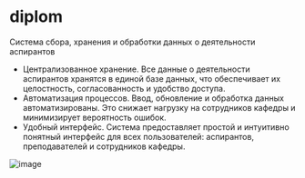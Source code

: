 # diplom
Система сбора, хранения и обработки данных о деятельности аспирантов
-	Централизованное хранение. Все данные о деятельности аспирантов хранятся в единой базе данных, что обеспечивает их целостность, согласованность и удобство доступа.
-	Автоматизация процессов. Ввод, обновление и обработка данных автоматизированы. Это снижает нагрузку на сотрудников кафедры и минимизирует вероятность ошибок.
-	Удобный интерфейс. Система предоставляет простой и интуитивно понятный интерфейс для всех пользователей: аспирантов, преподавателей и сотрудников кафедры.

![image](https://github.com/user-attachments/assets/d7db066c-e992-4323-b57a-bd0419971c0f)
